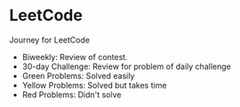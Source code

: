 # LeetCode
Journey for LeetCode 

* Biweekly: Review of contest.
* 30-day Challenge: Review for problem of daily challenge
* Green Problems: Solved easily
* Yellow Problems: Solved but takes time
* Red Problems: Didn't solve

